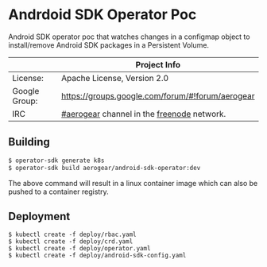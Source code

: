 # Andrdoid SDK Operator Poc

Android SDK operator poc that watches changes in a configmap object to install/remove Android SDK packages in a Persistent Volume.

|                 | Project Info  |
| --------------- | ------------- |
| License:        | Apache License, Version 2.0                      |
| Google Group:   | https://groups.google.com/forum/#!forum/aerogear |
| IRC             | [#aerogear](https://webchat.freenode.net/?channels=aerogear) channel in the [freenode](http://freenode.net/) network. |

## Building

```sh
$ operator-sdk generate k8s
$ operator-sdk build aerogear/android-sdk-operator:dev
```

The above command will result in a linux container image which can also be pushed to a container registry.

## Deployment

```
$ kubectl create -f deploy/rbac.yaml
$ kubectl create -f deploy/crd.yaml
$ kubectl create -f deploy/operator.yaml
$ kubectl create -f deploy/android-sdk-config.yaml
```
